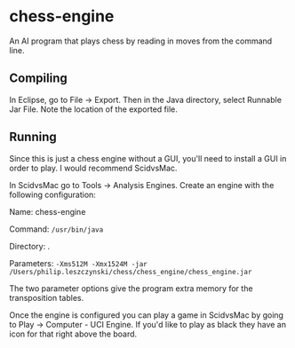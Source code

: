 # chess-engine

An AI program that plays chess by reading in moves from the command line.

## Compiling

In Eclipse, go to File -> Export. Then in the Java directory, select Runnable Jar File. Note the location of the exported file.

## Running

Since this is just a chess engine without a GUI, you'll need to install a GUI in order to play. I would recommend ScidvsMac.

In ScidvsMac go to Tools -> Analysis Engines. Create an engine with the following configuration:

Name: chess-engine

Command: `/usr/bin/java`

Directory: .

Parameters: `-Xms512M -Xmx1524M -jar /Users/philip.leszczynski/chess/chess_engine/chess_engine.jar`

The two parameter options give the program extra memory for the transposition tables.

Once the engine is configured you can play a game in ScidvsMac by going to Play -> Computer - UCI Engine. If you'd like to play as black they have an icon for that right above the board.
